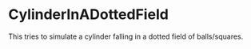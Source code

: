 # CylinderInADottedField
This tries to simulate a cylinder falling in a dotted field of balls/squares.
